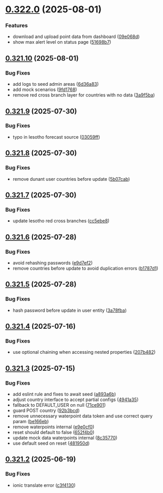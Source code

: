# [0.322.0](https://github.com/rodekruis/IBF-system/compare/v0.321.10...v0.322.0) (2025-08-01)


### Features

* download and upload point data from dashboard ([09e068d](https://github.com/rodekruis/IBF-system/commit/09e068d58b5892d3f5f5bababdfcc5228870e9bf))
* show max alert level on status page ([51698b7](https://github.com/rodekruis/IBF-system/commit/51698b7e840ca4a795d8018118903b238aacb5eb))



## [0.321.10](https://github.com/rodekruis/IBF-system/compare/v0.321.9...v0.321.10) (2025-08-01)


### Bug Fixes

* add logs to seed admin areas ([6d36a83](https://github.com/rodekruis/IBF-system/commit/6d36a831a96f0930e5c53691e222845791f3345b))
* add mock scenarios ([9fd1768](https://github.com/rodekruis/IBF-system/commit/9fd1768fbe039469f0338d6997b52eb71408a844))
* remove red cross branch layer for countries with no data ([3a9f5ba](https://github.com/rodekruis/IBF-system/commit/3a9f5ba99629214d527f5f2544148d266ce18b7f))



## [0.321.9](https://github.com/rodekruis/IBF-system/compare/v0.321.8...v0.321.9) (2025-07-30)


### Bug Fixes

* typo in lesotho forecast source ([03059ff](https://github.com/rodekruis/IBF-system/commit/03059ff9a63176c98d61a9679f99cbdca9a0de3e))



## [0.321.8](https://github.com/rodekruis/IBF-system/compare/v0.321.7...v0.321.8) (2025-07-30)


### Bug Fixes

* remove dunant user countries before update ([5b07cab](https://github.com/rodekruis/IBF-system/commit/5b07cabe857cd12c56b32367dbc637be15b26802))



## [0.321.7](https://github.com/rodekruis/IBF-system/compare/v0.321.6...v0.321.7) (2025-07-30)


### Bug Fixes

* update lesotho red cross branches ([cc5ebe8](https://github.com/rodekruis/IBF-system/commit/cc5ebe87127af40621cef4b8e147534ba0e3843b))



## [0.321.6](https://github.com/rodekruis/IBF-system/compare/v0.321.5...v0.321.6) (2025-07-28)


### Bug Fixes

* avoid rehashing passwords ([e9d7ef2](https://github.com/rodekruis/IBF-system/commit/e9d7ef2a805677ed90636444dddb739e0a9537b0))
* remove countries before update to avoid duplication errors ([b1787d1](https://github.com/rodekruis/IBF-system/commit/b1787d18a07a23d9dcc60e6b7f60e912a7e32464))



## [0.321.5](https://github.com/rodekruis/IBF-system/compare/v0.321.4...v0.321.5) (2025-07-28)


### Bug Fixes

* hash password before update in user entity ([3a78fba](https://github.com/rodekruis/IBF-system/commit/3a78fbac841c6b3af68dcc0bb2a00e44f6d5b57d))



## [0.321.4](https://github.com/rodekruis/IBF-system/compare/v0.321.3...v0.321.4) (2025-07-16)


### Bug Fixes

* use optional chaining when accessing nested properties ([207b482](https://github.com/rodekruis/IBF-system/commit/207b4823ead6bc506e53fdaa8687be94abef1e8c))



## [0.321.3](https://github.com/rodekruis/IBF-system/compare/v0.321.2...v0.321.3) (2025-07-15)


### Bug Fixes

* add eslint rule and fixes to await seed ([a893a6b](https://github.com/rodekruis/IBF-system/commit/a893a6b53830d231595bb0f22f96b3f74c642707))
* adjust country interface to accept partial configs ([4941a35](https://github.com/rodekruis/IBF-system/commit/4941a3557cb9c9482e5f20fe19e696b9ea2d0acd))
* fallback to DEFAULT_USER on null ([71ce901](https://github.com/rodekruis/IBF-system/commit/71ce901b31b42921dade0cef93d58a534838377c))
* guard POST country ([92b3bcd](https://github.com/rodekruis/IBF-system/commit/92b3bcde0b4b2116429d72e4fa53845a6204f985))
* remove unnecessary waterpoint data token and use correct query param ([be166eb](https://github.com/rodekruis/IBF-system/commit/be166ebe76a1c1a73e4ce215cecee87a1e9e55eb))
* remove waterpoints internal ([e9e0cf0](https://github.com/rodekruis/IBF-system/commit/e9e0cf01e67a29bcc34d2aac855e1a78308c9415))
* reset should default to false ([652f4b0](https://github.com/rodekruis/IBF-system/commit/652f4b036162931ec8d74de7cbed5c1a0c9cac43))
* update mock data waterpoints internal ([8c35770](https://github.com/rodekruis/IBF-system/commit/8c357700ef10df0e9731b0dfb66baaf7657f2418))
* use default seed on reset ([481950d](https://github.com/rodekruis/IBF-system/commit/481950daffce7c5732b248957a9012763949f202))



## [0.321.2](https://github.com/rodekruis/IBF-system/compare/v0.321.1...v0.321.2) (2025-06-19)


### Bug Fixes

* ionic translate error ([c3f4130](https://github.com/rodekruis/IBF-system/commit/c3f41304a03f1fa7e5d0f4731d96b25cf2aa7ea4))



